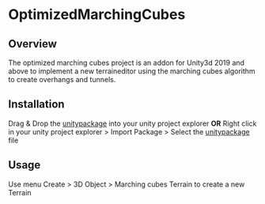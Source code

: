 # OptimizedMarchingCubes
## Overview
The optimized marching cubes project is an addon for Unity3d 2019 and above to implement a new terraineditor using the marching cubes algorithm to create overhangs and tunnels.
## Installation
Drag & Drop the [unitypackage](https://github.com/HiWiSciFiOPS/OptimizedMarchingCubes/releases) into your unity project explorer
**OR**
Right click in your unity project explorer > Import Package > Select the [unitypackage](https://github.com/HiWiSciFiOPS/OptimizedMarchingCubes/releases) file
## Usage
Use menu Create > 3D Object > Marching cubes Terrain to create a new Terrain
